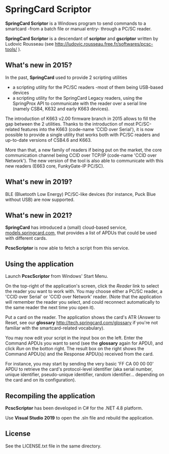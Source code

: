 # SpringCard Scriptor

**SpringCard Scriptor** is a Windows program to send commands to a smartcard -from a batch file or manual entry- through a PC/SC reader.

**SpringCard Scriptor** is a descendant of **scriptor** and **gscriptor** written by Ludovic Rousseau (see http://ludovic.rousseau.free.fr/softwares/pcsc-tools/ ).

## What's new in 2015?

In the past, **SpringCard** used to provide 2 scripting utilities
* a scripting utility for the PC/SC readers -most of them being USB-based devices
* a scripting utility for the SpringCard Legacy readers, using the SpringProx API to communicate with the reader over a serial line (namely CSB4, K632 and early K663 devices).

The introduction of K663 v2.00 firmware branch in 2015 allows to fill the gap between the 2 utilities.
Thanks to the introduction of most PC/SC-related features into the K663 (code-name 'CCID over Serial'), it is now possible to provide a single utility that works both with PC/SC readers and up-to-date versions of CSB4.6 and K663.

More than that, a new family of readers if being put on the market, the core communication channel being CCID over TCP/IP (code-name 'CCID over Network'). The new version of the tool is also able to communicate with this new readers (E663 core, FunkyGate-IP PC/SC).

## What's new in 2019?

BLE (Bluetooth Low Energy) PC/SC-like devices (for instance, Puck Blue without USB) are now supported.

## What's new in 2021?

**SpringCard** has introduced a (small) cloud-based service, <u>models.springcard.com</u>, that provides a list of APDUs that could be used with different cards.

**PcscScriptor** is now able to fetch a script from this service.

## Using the application

Launch **PcscScriptor** from Windows' Start Menu.

On the top-right of the application's screen, click the *Reader* link to select the reader you want to work with. You may choose either a PC/SC reader, a 'CCID over Serial' or 'CCID over Network' reader.
(Note that the application will remember the reader you select, and could reconnect automatically to the same reader the next time you open it).

Put a card on the reader. The application shows the card's ATR (Answer to Reset, see our **glossary** http://tech.springcard.com/glossary if you're not familiar with the smartcard-related vocabulary).

You may now edit your script in the input box on the left. Enter the Command APDUs you want to send (see the **glossary** again for APDU), and click *Run* on the botton right. The result box on the right shows the Command APDU(s) and the Response APDU(s) received from the card.

For instance, you may start by sending the very basic 'FF CA 00 00 00' APDU to retrieve the card's protocol-level identifier (aka serial number, unique identifier, pseudo-unique identifier, random identifier... depending on the card and on its configuration).

## Recompiling the application

**PcscScriptor** has been developed in C# for the .NET 4.8 platform.

Use **Visual Studio 2019** to open the .sln file and rebuild the application.

## License

See the LICENSE.txt file in the same directory.

